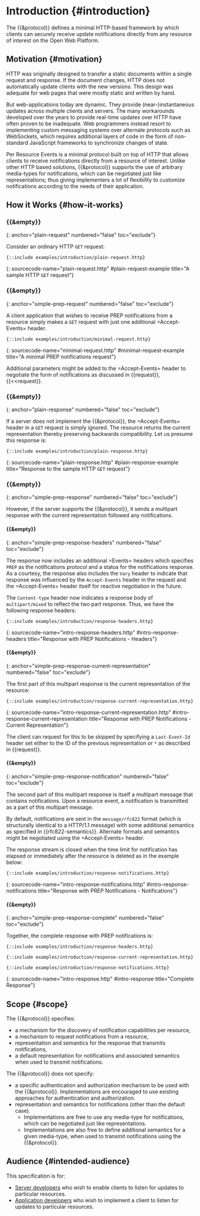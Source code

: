 # Introduction {#introduction}

The {{&protocol}} defines a minimal HTTP-based framework by which clients can securely receive update notifications directly from any resource of interest on the Open Web Platform.

## Motivation {#motivation}

HTTP was originally designed to transfer a static documents within a single request and response. If the document changes, HTTP does not automatically update clients with the new versions. This design was adequate for web pages that were mostly static and written by hand.

But web-applications today are dynamic. They provide (near-)instantaneous updates across multiple clients and servers. The many workarounds developed over the years to provide real-time updates over HTTP have often proven to be inadequate. Web programmers instead resort to implementing custom messaging systems over alternate protocols such as WebSockets, which requires additional layers of code in the form of non-standard JavaScript frameworks to synchronize changes of state.

Per Resource Events is a minimal protocol built on top of HTTP that allows clients to receive notifications directly from a resource of interest. Unlike other HTTP based solutions, {{&protocol}} supports the use of arbitrary media-types for notifications, which can be negotiated just like representations; thus giving implementers a lot of flexibility to customize notifications according to the needs of their application.

## How it Works {#how-it-works}

### {{&empty}}
{: anchor="plain-request" numbered="false" toc="exclude"}

Consider an ordinary HTTP `GET` request:

~~~
{::include examples/introduction/plain-request.http}
~~~
{: sourcecode-name="plain-request.http" #plain-request-example title="A sample HTTP `GET` request"}

### {{&empty}}
{: anchor="simple-prep-request" numbered="false" toc="exclude"}

A client application that wishes to receive PREP notifications from a resource simply makes a `GET` request with just one additional =Accept-Events= header.

~~~
{::include examples/introduction/minimal-request.http}
~~~
{: sourcecode-name="minimal-request.http" #minimal-request-example title="A minimal PREP notifications request"}

Additional parameters might be added to the =Accept-Events= header to negotiate the form of notifications as discussed in {{request}}, {{<<request}}.

### {{&empty}}
{: anchor="plain-response" numbered="false" toc="exclude"}

If a server does not implement the {{&protocol}}, the =Accept-Events= header in a `GET` request is simply ignored. The resource returns the current representation thereby preserving backwards compatibility. Let us presume this response is:

~~~
{::include examples/introduction/plain-response.http}
~~~
{: sourcecode-name="plain-response.http" #plain-response-example title="Response to the sample HTTP `GET` request"}

### {{&empty}}
{: anchor="simple-prep-response" numbered="false" toc="exclude"}

However, if the server supports the {{&protocol}}, it sends a multipart response with the current representation followed any notifications.

#### {{&empty}}
{: anchor="simple-prep-response-headers" numbered="false" toc="exclude"}

The response now includes an additional =Events= headers which specifies `PREP` as the notifications protocol and a status for the notifications response. As a courtesy, the response also includes the `Vary` header to indicate that response was influenced by the `Accept-Events` header in the request and the =Accept-Events= header itself for reactive negotiation in the future.

The `Content-type` header now indicates a response body of `multipart/mixed` to reflect the two part response. Thus, we have the following response headers:

~~~
{::include examples/introduction/response-headers.http}
~~~
{: sourcecode-name="intro-response-headers.http" #intro-response-headers title="Response with PREP Notifications - Headers"}

#### {{&empty}}
{: anchor="simple-prep-response-current-representation" numbered="false" toc="exclude"}

The first part of this multipart response is the current representation of the resource:

~~~
{::include examples/introduction/response-current-representation.http}
~~~
{: sourcecode-name="intro-response-current-representation.http" #intro-response-current-representation title="Response with PREP Notifications - Current Representation"}

The client can request for this to be skipped by specifying a `Last-Event-Id` header set either to the ID of the previous representation or `*` as described in {{request}}.

#### {{&empty}}
{: anchor="simple-prep-response-notification" numbered="false" toc="exclude"}

The second part of this multipart response is itself a multipart message that contains notifications. Upon a resource event, a notification is transmitted as a part of this multipart message.

By default, notifications are sent in the `message/rfc822` format (which is structurally identical to a HTTP/1.1 message) with some additional semantics as specified in {{rfc822-semantics}}. Alternate formats and semantics might be negotiated using the =Accept-Events= header.

The response stream is closed when the time limit for notification has elapsed or immediately after the resource is deleted as in the example below:

~~~
{::include examples/introduction/response-notifications.http}
~~~
{: sourcecode-name="intro-response-notifications.http" #intro-response-notifications title="Response with PREP Notifications - Notifications"}

#### {{&empty}}
{: anchor="simple-prep-response-complete" numbered="false" toc="exclude"}

Together, the complete response with PREP notifications is:

~~~
{::include examples/introduction/response-headers.http}

{::include examples/introduction/response-current-representation.http}

{::include examples/introduction/response-notifications.http}
~~~
{: sourcecode-name="intro-response.http" #intro-response title="Complete Response"}

## Scope {#scope}

The {{&protocol}} specifies:

+ a mechanism for the discovery of notification capabilities per resource,
+ a mechanism to request notifications from a resource,
+ representation and semantics for the response that transmits notifications,
+ a default representation for notifications and associated semantics when used to transmit notifications.

The {{&protocol}} does not specify:

+ a specific authentication and authorization mechanism to be used with the {{&protocol}}. Implementations are encouraged to use existing approaches for authentication and authorization.
+ representation and semantics for notifications (other than the default case).
  + Implementations are free to use any media-type for notifications, which can be negotiated just like representations.
  + Implementations are also free to define additional semantics for a given media-type, when used to transmit notifications using the {{&protocol}}.

## Audience {#intended-audience}

This specification is for:

+ [Server developers](http://data.europa.eu/esco/occupation/a7c1d23d-aeca-4bee-9a08-5993ed98b135) who wish to enable clients to listen for updates to particular resources.
+ [Application developers](http://data.europa.eu/esco/occupation/c40a2919-48a9-40ea-b506-1f34f693496d) who wish to implement a client to listen for updates to particular resources.
